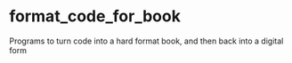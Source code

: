 # format_code_for_book
Programs to turn code into a hard format book, and then back into a digital form
